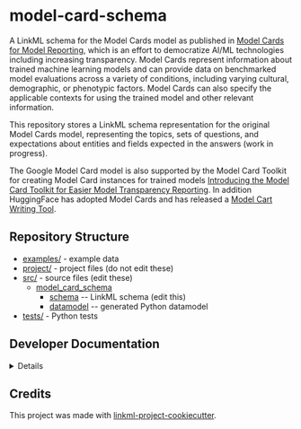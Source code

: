 # model-card-schema


A LinkML schema for the Model Cards model as published in [Model Cards for Model Reporting](https://arxiv.org/abs/1810.03993), which is an effort to democratize AI/ML technologies including increasing transparency. Model Cards represent information about trained machine learning models and can provide data on benchmarked model evaluations across a variety of conditions, including varying cultural, demographic, or phenotypic factors. Model Cards can also specify the applicable contexts for using the trained model and other relevant information.

This repository stores a LinkML schema representation for the original Model Cards model, representing the topics, sets of questions, and expectations about entities and fields expected in the answers (work in progress).

The Google Model Card model is also supported by the Model Card Toolkit for creating Model Card instances for trained models [Introducing the Model Card Toolkit for Easier Model Transparency Reporting](https://ai.googleblog.com/2020/07/introducing-model-card-toolkit-for.html). In addition HuggingFace has adopted Model Cards and has released a [Model Cart Writing Tool](https://huggingface.co/spaces/huggingface/Model_Cards_Writing_Tool).

## Repository Structure

* [examples/](examples/) - example data
* [project/](project/) - project files (do not edit these)
* [src/](src/) - source files (edit these)
  * [model_card_schema](src/model_card_schema)
    * [schema](src/model_card_schema/schema) -- LinkML schema
      (edit this)
    * [datamodel](src/model_card_schema/datamodel) -- generated
      Python datamodel
* [tests/](tests/) - Python tests

## Developer Documentation

<details>
Use the `make` command to generate project artefacts:

* `make all`: make everything
* `make deploy`: deploys site
</details>

## Credits

This project was made with
[linkml-project-cookiecutter](https://github.com/linkml/linkml-project-cookiecutter).
